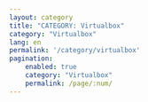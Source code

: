 ```yaml
---
layout: category
title: "CATEGORY: Virtualbox"
category: "Virtualbox"
lang: en
permalink: '/category/virtualbox'
pagination:
    enabled: true
    category: "Virtualbox"
    permalink: /page/:num/
---
```

